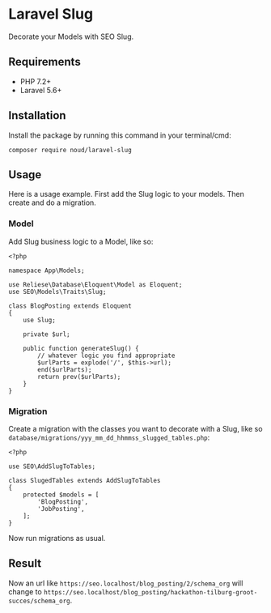 # Laravel Slug

Decorate your Models with SEO Slug.

## Requirements

* PHP 7.2+
* Laravel 5.6+

## Installation

Install the package by running this command in your terminal/cmd:
```
composer require noud/laravel-slug
```

## Usage

Here is a usage example. First add the Slug logic to your models. Then create and do a migration.

### Model

Add Slug business logic to a Model, like so:

```
<?php

namespace App\Models;

use Reliese\Database\Eloquent\Model as Eloquent;
use SEO\Models\Traits\Slug;

class BlogPosting extends Eloquent
{
    use Slug;
    
    private $url;

    public function generateSlug() {
        // whatever logic you find appropriate
        $urlParts = explode('/', $this->url);
        end($urlParts);
        return prev($urlParts);
    }
}
```

### Migration

Create a migration with the classes you want to decorate with a Slug, like so ```database/migrations/yyy_mm_dd_hhmmss_slugged_tables.php```:
```
<?php

use SEO\AddSlugToTables;

class SlugedTables extends AddSlugToTables
{
    protected $models = [
        'BlogPosting',
        'JobPosting',
    ];
}
```

Now run migrations as usual.

## Result

Now an url like ```https://seo.localhost/blog_posting/2/schema_org``` will change to ```https://seo.localhost/blog_posting/hackathon-tilburg-groot-succes/schema_org```.